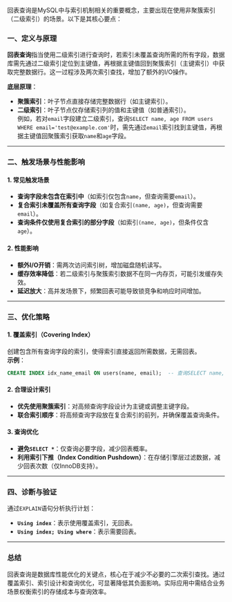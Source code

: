 回表查询是MySQL中与索引机制相关的重要概念，主要出现在使用非聚簇索引（二级索引）的场景。以下是其核心要点：

### 一、定义与原理
**回表查询**指当使用二级索引进行查询时，若索引未覆盖查询所需的所有字段，数据库需先通过二级索引定位到主键值，再根据主键值回到聚簇索引（主键索引）中获取完整数据行。这一过程涉及两次索引查找，增加了额外的I/O操作。

**底层原理**：
- **聚簇索引**：叶子节点直接存储完整数据行（如主键索引）。
- **二级索引**：叶子节点仅存储索引列的值和主键值（如普通索引）。  
  例如，若对`email`字段建立二级索引，查询`SELECT name, age FROM users WHERE email='test@example.com'`时，需先通过`email`索引找到主键值，再根据主键值回聚簇索引获取`name`和`age`字段。

---

### 二、触发场景与性能影响
#### 1. 常见触发场景
- **查询字段未包含在索引中**（如索引仅包含`name`，但查询需要`email`）。
- **复合索引未覆盖所有查询字段**（如复合索引`(name, age)`，但查询需要`email`）。
- **查询条件仅使用复合索引的部分字段**（如索引`(name, age)`，但条件仅含`age`）。

#### 2. 性能影响
- **额外I/O开销**：需两次访问索引树，增加磁盘随机读写。
- **缓存效率降低**：若二级索引与聚簇索引数据不在同一内存页，可能引发缓存失效。
- **延迟放大**：高并发场景下，频繁回表可能导致锁竞争和响应时间增加。

---

### 三、优化策略
#### 1. 覆盖索引（Covering Index）
创建包含所有查询字段的索引，使得索引直接返回所需数据，无需回表。  
**示例**：
```sql
CREATE INDEX idx_name_email ON users(name, email);  -- 查询SELECT name, email时无需回表。
```

#### 2. 合理设计索引
- **优先使用聚簇索引**：对高频查询字段设计为主键或调整主键字段。
- **联合索引顺序**：将高频查询字段放在复合索引的前列，并确保覆盖查询条件。

#### 3. 查询优化
- **避免`SELECT *`**：仅查询必要字段，减少回表概率。
- **利用索引下推（Index Condition Pushdown）**：在存储引擎层过滤数据，减少回表次数（仅InnoDB支持）。

---

### 四、诊断与验证
通过`EXPLAIN`语句分析执行计划：
- **`Using index`**：表示使用覆盖索引，无回表。
- **`Using index; Using where`**：表示需要回表。

---

### 总结
回表查询是数据库性能优化的关键点，核心在于减少不必要的二次索引查找。通过覆盖索引、索引设计和查询优化，可显著降低其负面影响。实际应用中需结合业务场景权衡索引的存储成本与查询效率。